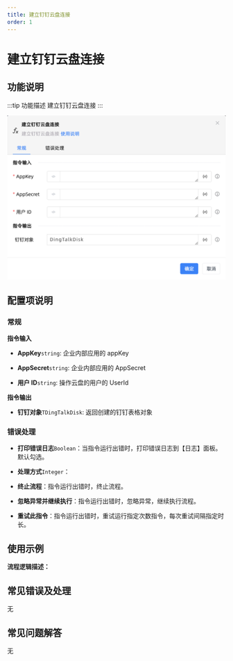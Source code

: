 ```yaml
---
title: 建立钉钉云盘连接
order: 1
---
```


# 建立钉钉云盘连接

## 功能说明

:::tip 功能描述
建立钉钉云盘连接
:::

![建立钉钉云盘连接](../../../../assets/建立钉钉云盘连接_command.png)

## 配置项说明

### 常规

**指令输入**

- **AppKey**`string`: 企业内部应用的 appKey

- **AppSecret**`string`: 企业内部应用的 AppSecret

- **用户 ID**`string`: 操作云盘的用户的 UserId


**指令输出**

- **钉钉对象**`TDingTalkDisk`: 返回创建的钉钉表格对象

### 错误处理

- **打印错误日志**`Boolean`：当指令运行出错时，打印错误日志到【日志】面板。默认勾选。

- **处理方式**`Integer`：

 - **终止流程**：指令运行出错时，终止流程。

 - **忽略异常并继续执行**：指令运行出错时，忽略异常，继续执行流程。

 - **重试此指令**：指令运行出错时，重试运行指定次数指令，每次重试间隔指定时长。

## 使用示例

**流程逻辑描述：** 

## 常见错误及处理

无

## 常见问题解答

无

